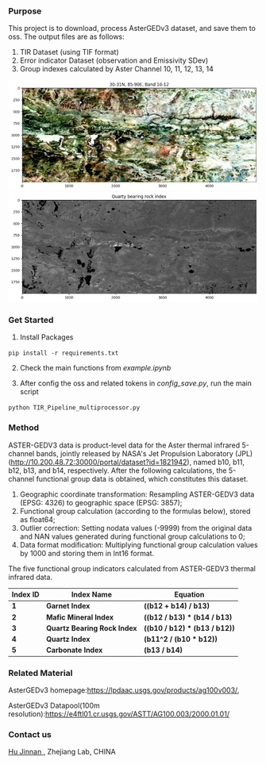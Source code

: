 ### **Purpose**

This project is to download, process AsterGEDv3 dataset, and save them to oss.
The output files are as follows:
1. TIR Dataset (using TIF format)
2. Error indicator Dataset (observation and Emissivity SDev)
3. Group indexes calculated by Aster Channel 10, 11, 12, 13, 14

<img src="assets/TIR Band 10-12.png" width="900px"/>
<img src="assets/Quarty bearing rock index.png" width="900px"/>


### **Get Started**

1. Install Packages  

`pip install -r requirements.txt`

2. Check the main functions from _example.ipynb_

3. After config the oss and related tokens in _config_save.py_, run the main script 

`python TIR_Pipeline_multiprocessor.py`
### **Method**

ASTER-GEDV3 data is product-level data for the Aster thermal infrared 5-channel bands, jointly released by NASA's Jet Propulsion Laboratory (JPL) (http://10.200.48.72:30000/portal/dataset?id=1821942), named b10, b11, b12, b13, and b14, respectively. After the following calculations, the 5-channel functional group data is obtained, which constitutes this dataset.

1. Geographic coordinate transformation: Resampling ASTER-GEDV3 data (EPSG: 4326) to geographic space (EPSG: 3857);
2. Functional group calculation (according to the formulas below), stored as float64;
3. Outlier correction: Setting nodata values (-9999) from the original data and NAN values generated during functional group calculations to 0;
4. Data format modification: Multiplying functional group calculation values by 1000 and storing them in Int16 format.

The five functional group indicators calculated from ASTER-GEDV3 thermal infrared data.

| **Index ID** | **Index Name**                | **Equation**               |
| -------------------- | ------------------------------------- | ---------------------------------- |
| **1**        | **Garnet Index**              | **((b12 + b14) / b13)**          |
| **2**        | **Mafic Mineral Index**       | **((b12 / b13) \* (b14 / b13)**  |
| **3**        | **Quartz Bearing Rock Index** | **((b10 / b12) \* (b13 / b12))** |
| **4**        | **Quartz Index**              | **(b11^2 / (b10 \* b12))**       |
| **5**        | **Carbonate Index**           | **(b13 / b14)**                  |

### **Related Material**

AsterGEDv3 homepage:https://lpdaac.usgs.gov/products/ag100v003/, 

AsterGEDv3 Datapool(100m resolution):https://e4ftl01.cr.usgs.gov/ASTT/AG100.003/2000.01.01/

### **Contact us**
[Hu Jinnan ](jinnanhu@zhejianglab.com), Zhejiang Lab, CHINA




